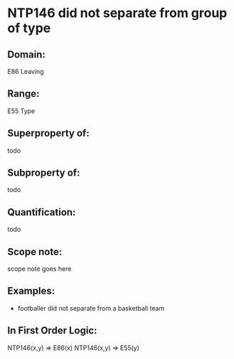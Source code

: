 # NTP146 did not separate from group of type

## Domain: 

E86 Leaving

## Range: 

E55 Type

## Superproperty of: 

todo

## Subproperty of: 

todo

## Quantification: 

todo

## Scope note: 

scope note goes here

## Examples: 

* footballer did not separate from a basketball team

## In First Order Logic: 

NTP146(x,y) ⇒ E86(x)
NTP146(x,y) ⇒ E55(y)

